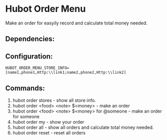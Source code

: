 # Hubot Order Menu

Make an order for easyily record and calculate total money needed.

## Dependencies:
 
## Configuration:
`HUBOT_ORDER_MENU_STORE_INFO=[name1,phone1,Http:\\link1;name2,phone2,Http:\\link2]`

## Commands:
1. hubot order stores - show all store info.
2. hubot order \<food\> \<note\> $\<money\> - make an order
3. hubot order \<food\> \<note\> $\<money\> for @someone - make an order for someone
4. hubot order my - show your order
5. hubot order all - show all orders and calculate total money needed.
6. hubot order reset - reset all orders